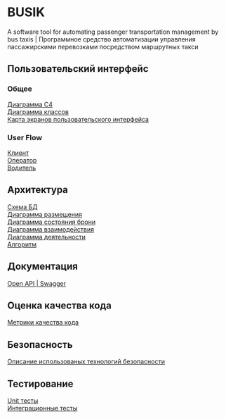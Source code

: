 # BUSIK
A software tool for automating passenger transportation management by bus taxis | Программное средство автоматизации управления пассажирскими перевозками посредством маршрутных такси
## Пользовательский интерфейс
### Общее
[Диаграмма С4](https://github.com/D1le1/BUSIK/blob/main/Documentation/Code/C4/Container.png)<br>
[Диаграмма классов](https://github.com/D1le1/BUSIK/blob/main/Documentation/Code/Class%20Diagram/Class.pdf)<br>
[Карта экранов пользовательского интерфейса](https://github.com/D1le1/BUSIK/blob/main/Documentation/UI/UI%20Pages/UIpages.pdf)<br>
### User Flow
[Клиент](https://github.com/D1le1/BUSIK/blob/main/Documentation/UI/UserFlow/Client.pdf)<br>
[Оператор](https://github.com/D1le1/BUSIK/blob/main/Documentation/UI/UserFlow/Operator.pdf)<br>
[Водитель](https://github.com/D1le1/BUSIK/blob/main/Documentation/UI/UserFlow/Driver.pdf)<br>
## Архитектура
[Схема БД](https://github.com/D1le1/BUSIK/blob/main/Documentation/Code/Database/BD.png)<br>
[Диаграмма размещения](https://github.com/D1le1/BUSIK/blob/main/Documentation/Code/Static%20%26%20Dinamic%20Diagrams/Placement%20diagran.png)<br>
[Диаграмма состояния брони](https://github.com/D1le1/BUSIK/blob/main/Documentation/Code/Static%20%26%20Dinamic%20Diagrams/Booking%20status%20diagram.png)<br>
[Диаграмма взаимодействия](https://github.com/D1le1/BUSIK/blob/main/Documentation/Code/Static%20%26%20Dinamic%20Diagrams/Interaction%20diagram.png)<br>
[Диаграмма деятельности](https://github.com/D1le1/BUSIK/blob/main/Documentation/Code/Static%20%26%20Dinamic%20Diagrams/Activity%20diagram.png)<br>
[Алгоритм](https://github.com/D1le1/BUSIK/blob/main/Documentation/Code/Algorithms/The%20algorithm%20for%20changing%20the%20passenger's%20status.png)<br>
## Документация
[Open API | Swagger](https://github.com/D1le1/BUSIK/tree/main/Documentation/API%20Documentation)<br>
## Оценка качества кода
[Метрики качества кода](https://github.com/D1le1/BUSIK/tree/main/Documentation/Code%20quality)<br>
## Безопасность
[Описание использованых технологий безопасности](https://github.com/D1le1/BUSIK/blob/main/Documentation/Sequrity/Практическое%20занятие%20№4.docx)
## Тестирование<br>
[Unit тесты](https://github.com/D1le1/BUSIK/blob/main/Documentation/Tests/Unit/Tests.kt)<br>
[Интеграционные тесты](https://github.com/D1le1/BUSIK/blob/main/Documentation/Tests/Integration/Tests.kt)
